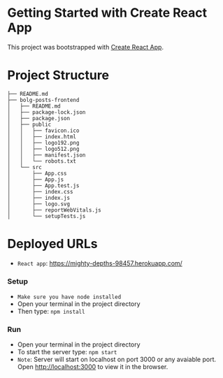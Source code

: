 # Getting Started with Create React App

This project was bootstrapped with [Create React App](https://github.com/facebook/create-react-app).

# Project Structure 
```
├── README.md
├── bolg-posts-frontend
│   ├── README.md
│   ├── package-lock.json
│   ├── package.json
│   ├── public
│   │   ├── favicon.ico
│   │   ├── index.html
│   │   ├── logo192.png
│   │   ├── logo512.png
│   │   ├── manifest.json
│   │   └── robots.txt
│   └── src
│       ├── App.css
│       ├── App.js
│       ├── App.test.js
│       ├── index.css
│       ├── index.js
│       ├── logo.svg
│       ├── reportWebVitals.js
│       └── setupTests.js
```
# Deployed URLs
* `React app`: https://mighty-depths-98457.herokuapp.com/


### Setup
* ``Make sure you have node installed``
* Open your terminal in the project directory 
* Then type: ```npm install```


### Run
* Open your terminal in the project directory
* To start the server type: `npm start`
* `Note`: Server will start on localhost on port 3000 or any avaiable port. Open [http://localhost:3000](http://localhost:3000) to view it in the browser.
